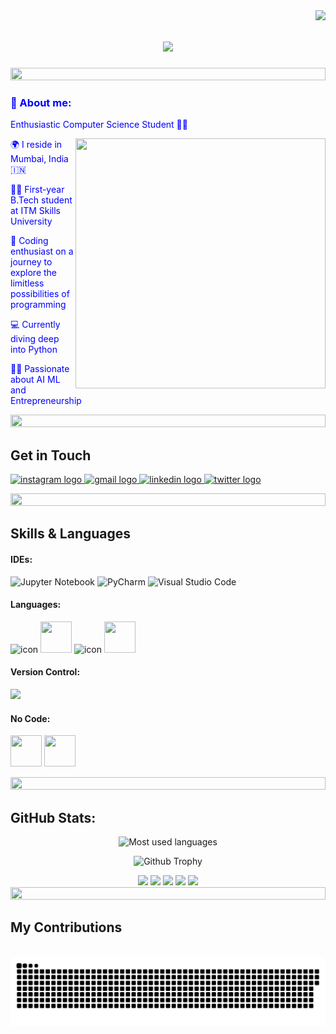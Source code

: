 <img align="right" src="https://visitor-badge.laobi.icu/badge?page_id=ChaitanyDalvi06.ChaitanyDalvi06" />

<h1 align="center">
    <img src="https://readme-typing-svg.herokuapp.com/?font=Righteous&size=35&center=true&vCenter=true&width=500&height=70&duration=4000&lines=Welcome+to+my+profile;+I'm+Chaitanya+Dalvi!" />
</h1>
<div align="center">
  <img src="https://i.imgur.com/dBaSKWF.gif" height="20" width="100%">
</div>

<h3 align="left">
    <font color="blue">👤 About me:</font>
</h3>

<div align="left">
    <p><font color="blue">Enthusiastic Computer Science Student 👨‍🎓 </font></p>
    <img src="https://media3.giphy.com/media/vi9q6kkhLiJVx3L8TO/giphy.gif?cid=ecf05e47u09py71z0l41wyyulkbtohrcaipuzd1xkhh9w67j&ep=v1_gifs_related&rid=giphy.gif&ct=g" align="right" height="400" width="400"/>
    <p><font color="blue">🌍 I reside in Mumbai, India 🇮🇳 </font></p>
    <p><font color="blue">👨‍💻 First-year B.Tech student at ITM Skills University</font></p>
    <p><font color="blue">🚀 Coding enthusiast on a journey to explore the limitless possibilities of programming </font></p>
    <p><font color="blue">💻 Currently diving deep into Python</font></p>
    <p><font color="blue">🧑‍💻 Passionate about AI ML and Entrepreneurship </font></p>
</div>
<div align="center">
  <img src="https://i.imgur.com/dBaSKWF.gif" height="20" width="100%">
</div>

<h2>Get in Touch</h2>
<p>
    <a href="https://www.instagram.com/chaitanya__dalvi_?igsh=bjhyazl5cWhhMXI=" target="_blank">
        <img src="https://img.shields.io/static/v1?message=Instagram&logo=instagram&label=&color=E4405F&logoColor=white&labelColor=&style=for-the-badge" height="31" alt="instagram logo"  />
    </a>
    <a href="mailto:2023.chaitanyad@isu.ac.in.com" target="_blank">
        <img src="https://img.shields.io/static/v1?message=Gmail&logo=gmail&label=&color=D14836&logoColor=white&labelColor=&style=for-the-badge" height="31" alt="gmail logo"  />
    </a>
    <a href="https://www.linkedin.com/in/chaitanyapradeepdalvi06052005/" target="_blank">
        <img src="https://img.shields.io/static/v1?message=LinkedIn&logo=linkedin&label=&color=0077B5&logoColor=white&labelColor=&style=for-the-badge" height="31" alt="linkedin logo"  />
    </a>
    <a href="https://x.com/ChaitanyaDalvi_?t=jkBIjCdZjXZfGIk_kmNzjA&s=09" target="_blank">
        <img src="https://img.shields.io/static/v1?message=Twitter&logo=twitter&label=&color=1DA1F2&logoColor=white&labelColor=&style=for-the-badge" height="31" alt="twitter logo"  />
    </a>
</p>

<div align="center">
  <img src="https://i.imgur.com/dBaSKWF.gif" height="20" width="100%">
</div>

<h2>Skills &amp; Languages</h2>
<div align="left">
    <h4>IDEs:</h4>
    <p>
        <img src="https://img.shields.io/badge/jupyter-%23FA0F00.svg?style=for-the-badge&logo=jupyter&logoColor=white" alt="Jupyter Notebook">
        <img src="https://img.shields.io/badge/pycharm-143?style=for-the-badge&logo=pycharm&logoColor=black&color=black&labelColor=green" alt="PyCharm">
        <img src="https://img.shields.io/badge/Visual%20Studio%20Code-0078d7.svg?style=for-the-badge&logo=visual-studio-code&logoColor=white" alt="Visual Studio Code">
    </p>
    <h4>Languages:</h4>
    <img src="https://techstack-generator.vercel.app/python-icon.svg" alt="icon" width="50" height="50" />
     <img src="https://skillicons.dev/icons?i=c theme=light" width="50" height="50" />
    <img src="https://techstack-generator.vercel.app/cpp-icon.svg" alt="icon" width="60" height="60" />
    <img src="https://upload.wikimedia.org/wikipedia/commons/7/75/Scratch.logo.S.png" width="50" height="50">
    <h4>Version Control:</h4>
    <p>
        <img src="https://skillicons.dev/icons?i=git,github&theme=dark" />
    </p>
    <h4>No Code:</h4>
    <p>
        <img src="https://www.appsheet.com/Content/img/material/appsheet_rebrand_logo.svg" width="50" height="50" theme="dark"> 
        <img src="https://img.shields.io/badge/wix-0078d7.svg?style=for-the-badge&logo=&logoColor=black" width="50" height="50" theme="light">
    </p>
</div>

</div>

<div align="center">
  <img src="https://i.imgur.com/dBaSKWF.gif" height="20" width="100%">
</div>

<h2>GitHub Stats:</h2>
<div align="center">
    <p><img src="https://github-readme-stats.vercel.app/api/top-langs/?username=ChaitanyDalvi06&theme=algolia&hide_border=true&langs_count=5" alt="Most used languages" /></p>
    <p><img src="https://github-profile-trophy.vercel.app/?username=ChaitanyDalvi06&theme=algolia&margin-w=5&margin-h=5" alt="Github Trophy" /></p>
    <img src="https://github-readme-stats.vercel.app/api?username=ChaitanyDalvi06&theme=aura&show_icons=true" />
    <img src="http://github-profile-summary-cards.vercel.app/api/cards/repos-per-language?username=ChaitanyDalvi06&theme=aura" />
    <img src="http://github-profile-summary-cards.vercel.app/api/cards/most-commit-language?username=ChaitanyDalvi06&theme=aura" />
    <img src="http://github-profile-summary-cards.vercel.app/api/cards/stats?username=ChaitanyDalvi06&theme=aura" />
    <img src="http://github-profile-summary-cards.vercel.app/api/cards/productive-time?username=ChaitanyDalvi06&theme=aura&utcOffset=5.3" />
</div>

<div align="center">
  <img src="https://i.imgur.com/dBaSKWF.gif" height="20" width="100%">
</div>

<div align="left">
    <h2>My Contributions</h2>
    <br>
    <img alt="snake eating my contributions" src="https://raw.githubusercontent.com/Jeevan-04/Jeevan-04/output/github-contribution-grid-snake.svg" />
    <br/><br/><br/>
</div>

</body>
</html>

